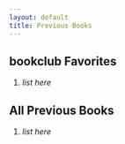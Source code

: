 ```yaml
---
layout: default
title: Previous Books
---
```


## bookclub Favorites

1. *list here*

## All Previous Books

1. *list here*
